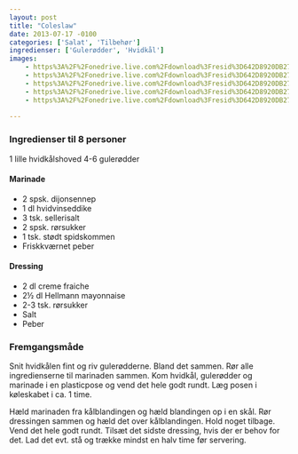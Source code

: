 ```yaml
---
layout: post
title: "Coleslaw"
date: 2013-07-17 -0100
categories: ['Salat', 'Tilbehør']
ingredienser: ['Gulerødder', 'Hvidkål']
images:
    - https%3A%2F%2Fonedrive.live.com%2Fdownload%3Fresid%3D642D8920DB2784EE!126018
    - https%3A%2F%2Fonedrive.live.com%2Fdownload%3Fresid%3D642D8920DB2784EE!126016
    - https%3A%2F%2Fonedrive.live.com%2Fdownload%3Fresid%3D642D8920DB2784EE!177643
    - https%3A%2F%2Fonedrive.live.com%2Fdownload%3Fresid%3D642D8920DB2784EE!126019
    - https%3A%2F%2Fonedrive.live.com%2Fdownload%3Fresid%3D642D8920DB2784EE!126017
    
---
```


### Ingredienser til 8 personer
1 lille hvidkålshoved 
4-6 gulerødder

#### Marinade
-   2 spsk. dijonsennep 
-   1 dl hvidvinseddike 
-   3 tsk. sellerisalt 
-   2 spsk. rørsukker 
-   1 tsk. stødt spidskommen 
-   Friskkværnet peber

#### Dressing
-   2 dl creme fraiche
-   2½ dl Hellmann mayonnaise 
-   2-3 tsk. rørsukker
-   Salt 
-   Peber

### Fremgangsmåde
Snit hvidkålen fint og riv gulerødderne. Bland det sammen. Rør alle ingredienserne til marinaden sammen. Kom hvidkål, gulerødder og marinade i en plasticpose og vend det hele godt rundt. Læg posen i køleskabet i ca. 1 time.

Hæld marinaden fra kålblandingen og hæld blandingen op i en skål. Rør dressingen sammen og hæld det over kålblandingen. Hold noget tilbage. Vend det hele godt rundt. Tilsæt det sidste dressing, hvis der er behov for det. Lad det evt. stå og trække mindst en halv time før servering.
